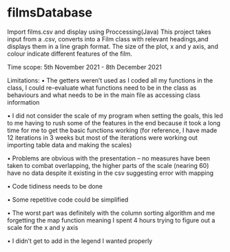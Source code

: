 # filmsDatabase
Import films.csv and display using Proccessing(Java)
This project takes input from a .csv, converts into a Film class with relevant headings,and displays them in a line graph format. The size of the plot, x and y axis, and colour indicate different features of the film.

Time scope: 5th November 2021 - 8th December 2021

Limitations:
•	The getters weren’t used as I coded all my functions in the class, I could re-evaluate what functions need to be in the class as behaviours and what needs to be in the main file as accessing class information

•	I did not consider the scale of my program when setting the goals, this led to me having to rush some of the features in the end because it took a long time for me to get the basic functions working (for reference, I have made 12 iterations in 3 weeks but most of the iterations were working out importing table data and making the scales)

•	Problems are obvious with the presentation – no measures have been taken to combat overlapping, the higher parts of the scale (nearing 60) have no data despite it existing in the csv suggesting error with mapping

•	Code tidiness needs to be done

•	Some repetitive code could be simplified

•	The worst part was definitely with the column sorting algorithm and me forgetting the map function meaning I spent 4 hours trying to figure out a scale for the x and y axis

•	I didn’t get to add in the legend I wanted properly
